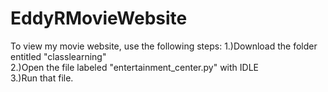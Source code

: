 # EddyRMovieWebsite

To view my movie website, use the following steps:
1.)Download the folder entitled "classlearning"  
2.)Open the file labeled "entertainment_center.py" with IDLE  
3.)Run that file.
